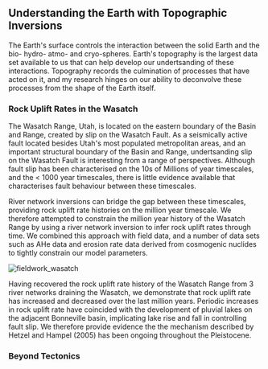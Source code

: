 
## Understanding the Earth with Topographic Inversions

The Earth's surface controls the interaction between the solid Earth and the bio- hydro- atmo- and cryo-spheres. Earth's topography is the largest data set available to us that can help develop our undertsanding of these interactions. Topography records the culmination of processes that have acted on it, and my research hinges on our ability to deconvolve these processes from the shape of the Earth itself.

### Rock Uplift Rates in the Wasatch

The Wasatch Range, Utah, is located on the eastern boundary of the Basin and Range, created by slip on the Wasatch Fault. As a seismically active fault located besides Utah's most populated metropolitan areas, and an important structural boundary of the Basin and Range, undertsanding slip on the Wasatch Fault is interesting from a range of perspectives. Although fault slip has been characterised on the 10s of Millions of year timescales, and the < 1000 year timescales, there is little evidence available that characterises fault behaviour between these timescales. 

River network inversions can bridge the gap between these timescales, providing rock uplift rate histories on the million year timescale. We therefore attempted to constrain the million year history of the Wasatch Range by using a river network inversion to infer rock uplift rates through time. We combined this approach with field data, and a number of data sets such as AHe data and erosion rate data derived from cosmogenic nuclides to tightly constrain our model parameters. 

![fieldwork_wasatch](https://github.com/adamsmith142/adamsmith142.github.io/blob/main/images/fieldwork_wasatch.jpg)

Having recovered the rock uplift rate history of the Wasatch Range from 3 river networks draining the Wasatch, we demonstrate that rock uplift rate has increased and decreased over the last million years. Periodic increases in rock uplift rate have coincided with the development of pluvial lakes on the adjacent Bonneville basin, implicating lake rise and fall in controlling fault slip. We therefore provide evidence the the mechanism described by Hetzel and Hampel (2005) has been ongoing throughout the Pleistocene.





### Beyond Tectonics

